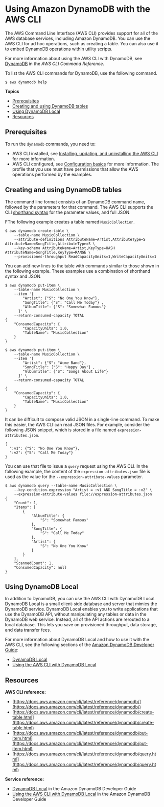 # Using Amazon DynamoDB with the AWS CLI<a name="cli-services-dynamodb"></a>

The AWS Command Line Interface \(AWS CLI\) provides support for all of the AWS database services, including Amazon DynamoDB\. You can use the AWS CLI for ad hoc operations, such as creating a table\. You can also use it to embed DynamoDB operations within utility scripts\. 

For more information about using the AWS CLI with DynamoDB, see [DynamoDB](https://docs.aws.amazon.com/cli/latest/reference/dynamodb/index.html) in the *AWS CLI Command Reference*\.

To list the AWS CLI commands for DynamoDB, use the following command\.

```
$ aws dynamodb help
```

**Topics**
+ [Prerequisites](#cli-services-dynamodb-prereqs)
+ [Creating and using DynamoDB tables](#cli-services-dynamodb-using)
+ [Using DynamoDB Local](#cli-services-dynamodb-local)
+ [Resources](#cli-services-dynamodb-resources)

## Prerequisites<a name="cli-services-dynamodb-prereqs"></a>

To run the `dynamodb` commands, you need to:
+ AWS CLI installed, see [Installing, updating, and uninstalling the AWS CLI](cli-chap-install.md) for more information\.
+ AWS CLI configured, see [Configuration basics](cli-configure-quickstart.md) for more information\. The profile that you use must have permissions that allow the AWS operations performed by the examples\.

## Creating and using DynamoDB tables<a name="cli-services-dynamodb-using"></a>

The command line format consists of an DynamoDB command name, followed by the parameters for that command\. The AWS CLI supports the CLI [shorthand syntax](cli-usage-shorthand.md) for the parameter values, and full JSON\.

FThe following example creates a table named `MusicCollection`\. 

```
$ aws dynamodb create-table \
    --table-name MusicCollection \
    --attribute-definitions AttributeName=Artist,AttributeType=S AttributeName=SongTitle,AttributeType=S \
    --key-schema AttributeName=Artist,KeyType=HASH AttributeName=SongTitle,KeyType=RANGE \
    --provisioned-throughput ReadCapacityUnits=1,WriteCapacityUnits=1
```

You can add new lines to the table with commands similar to those shown in the following example\. These examples use a combination of shorthand syntax and JSON\.

```
$ aws dynamodb put-item \
    --table-name MusicCollection \
    --item '{
        "Artist": {"S": "No One You Know"},
        "SongTitle": {"S": "Call Me Today"} ,
        "AlbumTitle": {"S": "Somewhat Famous"} 
      }' \
    --return-consumed-capacity TOTAL
{
    "ConsumedCapacity": {
        "CapacityUnits": 1.0,
        "TableName": "MusicCollection"
    }
}

$ aws dynamodb put-item \
    --table-name MusicCollection \
    --item '{ 
        "Artist": {"S": "Acme Band"}, 
        "SongTitle": {"S": "Happy Day"} , 
        "AlbumTitle": {"S": "Songs About Life"} 
      }' \
    --return-consumed-capacity TOTAL

{
    "ConsumedCapacity": {
        "CapacityUnits": 1.0,
        "TableName": "MusicCollection"
    }
}
```

It can be difficult to compose valid JSON in a single\-line command\. To make this easier, the AWS CLI can read JSON files\. For example, consider the following JSON snippet, which is stored in a file named `expression-attributes.json`\.

```
{
  ":v1": {"S": "No One You Know"},
  ":v2": {"S": "Call Me Today"}
}
```

You can use that file to issue a `query` request using the AWS CLI\. In the following example, the content of the `expression-attributes.json` file is used as the value for the `--expression-attribute-values` parameter\.

```
$ aws dynamodb query --table-name MusicCollection \
    --key-condition-expression "Artist = :v1 AND SongTitle = :v2" \
    --expression-attribute-values file://expression-attributes.json
{
    "Count": 1,
    "Items": [
        {
            "AlbumTitle": {
                "S": "Somewhat Famous"
            },
            "SongTitle": {
                "S": "Call Me Today"
            },
            "Artist": {
                "S": "No One You Know"
            }
        }
    ],
    "ScannedCount": 1,
    "ConsumedCapacity": null
}
```

## Using DynamoDB Local<a name="cli-services-dynamodb-local"></a>

In addition to DynamoDB, you can use the AWS CLI with DynamoDB Local\. DynamoDB Local is a small client\-side database and server that mimics the DynamoDB service\. DynamoDB Local enables you to write applications that use the DynamoDB API, without manipulating any tables or data in the DynamoDB web service\. Instead, all of the API actions are rerouted to a local database\. This lets you save on provisioned throughput, data storage, and data transfer fees\.

For more information about DynamoDB Local and how to use it with the AWS CLI, see the following sections of the [Amazon DynamoDB Developer Guide](https://docs.aws.amazon.com/amazondynamodb/latest/developerguide/):
+ [DynamoDB Local](https://docs.aws.amazon.com/amazondynamodb/latest/developerguide/Tools.DynamoDBLocal.html)
+ [Using the AWS CLI with DynamoDB Local](https://docs.aws.amazon.com/amazondynamodb/latest/developerguide/Tools.CLI.html#UsingWithDDBLocal)

## Resources<a name="cli-services-dynamodb-resources"></a>

**AWS CLI reference:**
+ [https://docs.aws.amazon.com/cli/latest/reference/dynamodb/](https://docs.aws.amazon.com/cli/latest/reference/dynamodb/)
+ [https://docs.aws.amazon.com/cli/latest/reference/dynamodb/create-table.html](https://docs.aws.amazon.com/cli/latest/reference/dynamodb/create-table.html)
+ [https://docs.aws.amazon.com/cli/latest/reference/dynamodb/put-item.html](https://docs.aws.amazon.com/cli/latest/reference/dynamodb/put-item.html)
+ [https://docs.aws.amazon.com/cli/latest/reference/dynamodb/query.html](https://docs.aws.amazon.com/cli/latest/reference/dynamodb/query.html)

**Service reference:**
+ [DynamoDB Local](https://docs.aws.amazon.com/amazondynamodb/latest/developerguide/Tools.DynamoDBLocal.html) in the Amazon DynamoDB Developer Guide
+ [Using the AWS CLI with DynamoDB Local](https://docs.aws.amazon.com/amazondynamodb/latest/developerguide/Tools.CLI.html#UsingWithDDBLocal) in the Amazon DynamoDB Developer Guide